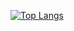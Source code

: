 [![Top Langs](https://github-readme-stats.vercel.app/api/top-langs/?username=fyrbnd&theme=dark)](https://github.com/anuraghazra/github-readme-stats)
